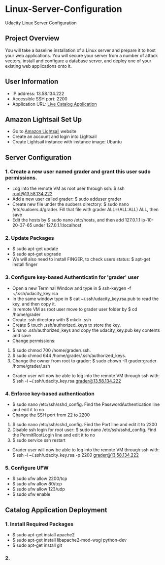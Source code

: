 # Linux-Server-Configuration
Udacity Linux Server Configuration

## Project Overview
You will take a baseline installation of a Linux server and prepare it to host your web applications. You will secure your server from a number of attack vectors, install and configure a database server, and deploy one of your existing web applications onto it.

## User Information
- IP address: 13.58.134.222
- Accessible SSH port: 2200
- Application URL: [Live Catalog Application](http://13.58.134.222/)

## Amazon Lightsail Set Up
- Go to [Amazon Lightsail](https://aws.amazon.com/lightsail/) website
- Create an account and login into Lightsail
- Create Lightsail instance with instance image: Ubuntu

## Server Configuration
### 1. Create a new user named grader and grant this user sudo permissions.
- Log into the remote VM as root user through ssh: $ ssh root@13.58.134.222
- Add a new user called grader: $ sudo adduser grader
- Create new file under the sudoers directory: $ sudo nano /etc/sudoers.d/grader. Fill that file with grader ALL=(ALL:ALL) ALL, then save
- Edit the hosts by $ sudo nano /etc/hosts, and then add 127.0.1.1 ip-10-20-37-65 under 127.0.1.1:localhost
### 2. Update Packages
- $ sudo apt-get update
- $ sudo apt-get upgrade
- We will also need to install FINGER, to check users status: $ apt-get install finger
### 3. Configure key-based Authenticatin for 'grader' user
- Open a new Terminal Window and type in $ ssh-keygen -f ~/.ssh/udacity_key.rsa
- In the same window type in $ cat ~/.ssh/udacity_key.rsa.pub to read the key, and then copy it.
- In remote VM as root user move to grader user folder by $ cd /home/grader
- Create .ssh directory with $ mkdir .ssh
- Create $ touch .ssh/authorized_keys to store the key.
- $ nano .ssh/authorized_keys and copy the udacity_key.pub key contents and save
- Change permissions: 
1. $ sudo chmod 700 /home/grader/.ssh.
2. $ sudo chmod 644 /home/grader/.ssh/authorized_keys.
3. Change the owner from root to grader: $ sudo chown -R grader:grader /home/grader/.ssh
- Grader user will now be able to log into the remote VM through ssh with: $ ssh -i ~/.ssh/udacity_key.rsa grader@13.58.134.222
### 4. Enforce key-based authentication
- $ sudo nano /etc/ssh/sshd_config. Find the PasswordAuthentication line and edit it to no
- Change the SSH port from 22 to 2200
1. $ sudo nano /etc/ssh/sshd_config. Find the Port line and edit it to 2200
2. Disable ssh login for root user: $ sudo nano /etc/ssh/sshd_config. Find the PermitRootLogin line and edit it to no
3. $ sudo service ssh restart
- Grader user will now be able to log into the remote VM through ssh with: $ ssh -i ~/.ssh/udacity_key.rsa -p 2200 grader@13.58.134.222
### 5. Configure UFW
- $ sudo ufw allow 2200/tcp
- $ sudo ufw allow 80/tcp
- $ sudo ufw allow 123/udp
- $ sudo ufw enable
## Catalog Application Deployment
### 1. Install Required Packages
- $ sudo apt-get install apache2
- $ sudo apt-get install libapache2-mod-wsgi python-dev
- $ sudo apt-get install git
### 2.
